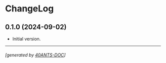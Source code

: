 <a id="x-2840ANTS-LAKE-DOCS-2FCHANGELOG-3A-40CHANGELOG-2040ANTS-DOC-2FLOCATIVES-3ASECTION-29"></a>

# ChangeLog

<a id="x-2840ANTS-LAKE-DOCS-2FCHANGELOG-3A-3A-7C0-2E1-2E0-7C-2040ANTS-DOC-2FLOCATIVES-3ASECTION-29"></a>

## 0.1.0 (2024-09-02)

* Initial version.


* * *
###### [generated by [40ANTS-DOC](https://40ants.com/doc/)]
